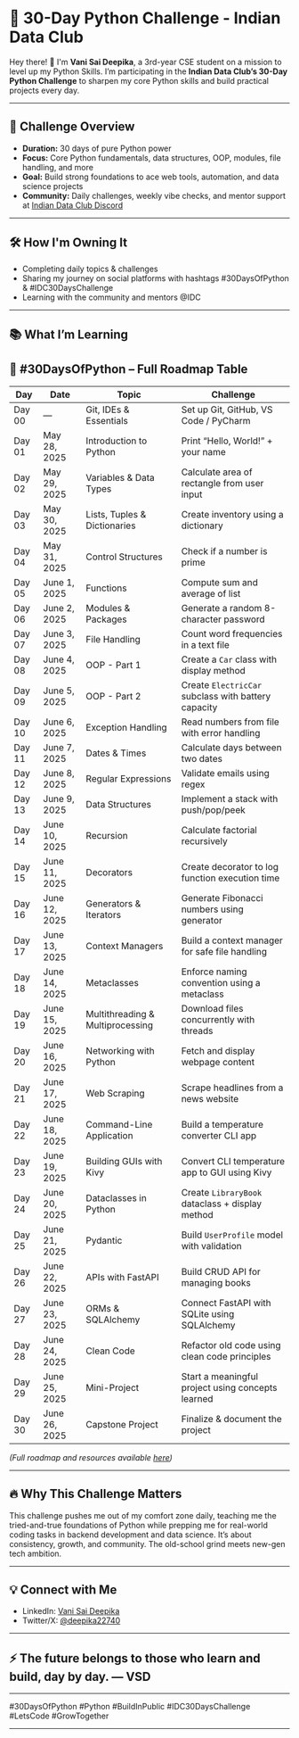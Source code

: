 # 🚀 30-Day Python Challenge - Indian Data Club

Hey there! 👋 I'm **Vani Sai Deepika**, a 3rd-year CSE student on a mission to level up my Python Skills. I’m participating in the **Indian Data Club’s 30-Day Python Challenge** to sharpen my core Python skills and build practical projects every day.

---

## 📅 Challenge Overview

- **Duration:** 30 days of pure Python power  
- **Focus:** Core Python fundamentals, data structures, OOP, modules, file handling, and more  
- **Goal:** Build strong foundations to ace web tools, automation, and data science projects  
- **Community:** Daily challenges, weekly vibe checks, and mentor support at [Indian Data Club Discord](https://discord.com/channels/1298526897788944474/1374612960105988208)  

---

## 🛠️ How I'm Owning It

- Completing daily topics & challenges    
- Sharing my journey on social platforms with hashtags #30DaysOfPython & #IDC30DaysChallenge  
- Learning with the community and mentors @IDC  

---

## 📚 What I’m Learning

## 📌 #30DaysOfPython – Full Roadmap Table

| Day      | Date         | Topic                          | Challenge                                                                 |
|----------|--------------|--------------------------------|---------------------------------------------------------------------------|
| Day 00   | —            | Git, IDEs & Essentials         | Set up Git, GitHub, VS Code / PyCharm                                    |
| Day 01   | May 28, 2025 | Introduction to Python         | Print “Hello, World!” + your name                                        |
| Day 02   | May 29, 2025 | Variables & Data Types         | Calculate area of rectangle from user input                              |
| Day 03   | May 30, 2025 | Lists, Tuples & Dictionaries   | Create inventory using a dictionary                                      |
| Day 04   | May 31, 2025 | Control Structures             | Check if a number is prime                                               |
| Day 05   | June 1, 2025 | Functions                      | Compute sum and average of list                                          |
| Day 06   | June 2, 2025 | Modules & Packages             | Generate a random 8-character password                                   |
| Day 07   | June 3, 2025 | File Handling                  | Count word frequencies in a text file                                    |
| Day 08   | June 4, 2025 | OOP - Part 1                   | Create a `Car` class with display method                                 |
| Day 09   | June 5, 2025 | OOP - Part 2                   | Create `ElectricCar` subclass with battery capacity                      |
| Day 10   | June 6, 2025 | Exception Handling             | Read numbers from file with error handling                               |
| Day 11   | June 7, 2025 | Dates & Times                  | Calculate days between two dates                                         |
| Day 12   | June 8, 2025 | Regular Expressions            | Validate emails using regex                                              |
| Day 13   | June 9, 2025 | Data Structures                | Implement a stack with push/pop/peek                                     |
| Day 14   | June 10, 2025| Recursion                      | Calculate factorial recursively                                          |
| Day 15   | June 11, 2025| Decorators                     | Create decorator to log function execution time                          |
| Day 16   | June 12, 2025| Generators & Iterators         | Generate Fibonacci numbers using generator                               |
| Day 17   | June 13, 2025| Context Managers               | Build a context manager for safe file handling                           |
| Day 18   | June 14, 2025| Metaclasses                    | Enforce naming convention using a metaclass                              |
| Day 19   | June 15, 2025| Multithreading & Multiprocessing | Download files concurrently with threads                             |
| Day 20   | June 16, 2025| Networking with Python         | Fetch and display webpage content                                        |
| Day 21   | June 17, 2025| Web Scraping                   | Scrape headlines from a news website                                     |
| Day 22   | June 18, 2025| Command-Line Application       | Build a temperature converter CLI app                                    |
| Day 23   | June 19, 2025| Building GUIs with Kivy        | Convert CLI temperature app to GUI using Kivy                            |
| Day 24   | June 20, 2025| Dataclasses in Python          | Create `LibraryBook` dataclass + display method                          |
| Day 25   | June 21, 2025| Pydantic                       | Build `UserProfile` model with validation                                |
| Day 26   | June 22, 2025| APIs with FastAPI              | Build CRUD API for managing books                                        |
| Day 27   | June 23, 2025| ORMs & SQLAlchemy              | Connect FastAPI with SQLite using SQLAlchemy                             |
| Day 28   | June 24, 2025| Clean Code                     | Refactor old code using clean code principles                            |
| Day 29   | June 25, 2025| Mini-Project                   | Start a meaningful project using concepts learned                        |
| Day 30   | June 26, 2025| Capstone Project               | Finalize & document the project                                          |



*(Full roadmap and resources available [here](https://indiandataclub.notion.site/30DaysOfPython-1f9a16c0422f8074bf29eee315a6802a))*  

---

## 🔥 Why This Challenge Matters

This challenge pushes me out of my comfort zone daily, teaching me the tried-and-true foundations of Python while prepping me for real-world coding tasks in backend development and data science. It’s about consistency, growth, and community. The old-school grind meets new-gen tech ambition.

---

## 💡 Connect with Me
 
- LinkedIn: [Vani Sai Deepika](https://www.linkedin.com/in/vani-sai-deepika-7b29b62bb) 
- Twitter/X: [@deepika22740](https://x.com/deepika22740)

---

## ⚡ The future belongs to those who learn and build, day by day. — VSD

---

#30DaysOfPython #Python #BuildInPublic #IDC30DaysChallenge #LetsCode #GrowTogether 

---


